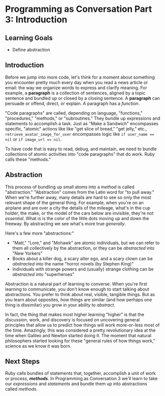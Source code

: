 # Programming as Conversation Part 3: Introduction

## Learning Goals

* Define abstraction

## Introduction

Before we jump into more code, let's think for a moment about something you
encounter pretty much every day when you read a news article or email: the way
we organize words to express and clarify meaning. For example, a **paragraph**
is a collection of sentences, aligned by a topic sentence and bundled up or
closed by a closing sentence. A **paragraph** can persuade or offend, direct, or
explain. A paragraph has a _function_.

"Code paragraphs" are called, depending on language, "functions," "procedures,"
"methods," or "subroutines." They bundle up expressions and statements to
accomplish a task. Just as "Make a Sandwich" encompasses specific, "atomic"
actions like like "get slice of bread," "get jelly," etc.,
`retrieve_avatar_image_for_user` encompasses logic like `if user_name == nil`
or `if image_url == nil`.

To have code that is easy to read, debug, and maintain, we need to bundle
collections of atomic activities into "code paragraphs" that do work. Ruby
calls these "methods."

## Abstraction

This process of bundling up small atoms into a _method_ is called
"abstraction." "Abstraction" comes from the Latin word for "to pull away." When
we're further away, many details are hard to see so only the most relevant
shape of the general thing. For example, when you're on an airplane and are
over a city the details of the mileage, what's in the cup holder, the make, or
the model of the cars below are invisible, they're not _essential_. What is is
the color of the little dots moving up and down the freeway. By abstracting we
see what's more true _generally_.

Here's a few more "abstractions:"

* "Matt," "Lore," and "Mohawk" are atomic individuals, but we can refer to them
  all collectively by the abstraction, or they can be _abstracted_ into "New
  Yorkers"
* Books about a killer dog, a scary alter ego, and a scary clown can be
  _abstracted_ into the name "horror novels (by Stephen King)"
* Individuals with strange powers and (usually) strange clothing can be
  _abstracted_ into "superheroes"

Abstraction is a natural part of learning to converse. When you're first
learning to communicate, you don't know enough to start talking about
abstractions. You prefer to think about real, visible, tangible things. But as
you learn about opposites, how things are similar (and how perhaps one thing is
dissimilar) you grow in your ability to _abstract_.

In fact, the thing that makes most higher learning "higher" is that the
discussion, work, and discovery is focused on uncovering general principles
that allow us to predict how things will work more-or-less most of the time.
Amazingly, this was considered a pretty revolutionary idea at the time when
Galileo and Newton started doing it. The moment that natural philosophers
started looking for these "general rules of how things work," science as we
know it was born.

## Next Steps

Ruby calls bundles of statements that, together, accomplish a unit of work or
process, ***methods***. In Programming as Conversation 3 we'll learn to take
our _expressions_ and _statements_ and bundle them up into abstractions called
_methods_.